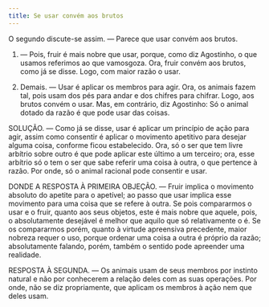 ```yaml
---
title: Se usar convém aos brutos
---
```


O segundo discute-se assim. ― Parece que usar convém aos brutos.  

1. ― Pois, fruir é mais nobre que usar, porque, como diz Agostinho, o que usamos referimos ao que vamosgoza. Ora, fruir convém aos brutos, como já se disse. Logo, com maior razão o usar.  

2. Demais. ― Usar é aplicar os membros para agir. Ora, os animais fazem tal, pois usam dos pés para andar e dos chifres para chifrar. Logo, aos brutos convém o usar.  Mas, em contrário, diz Agostinho: Só o animal dotado da razão é que pode usar das coisas.  

SOLUÇÃO. ― Como já se disse, usar é aplicar um princípio de ação para agir, assim como consentir é aplicar o movimento apetitivo para desejar alguma coisa, conforme ficou estabelecido. Ora, só o ser que tem livre arbítrio sobre outro é que pode aplicar este último a um terceiro; ora, esse arbítrio só o tem o ser que sabe referir uma coisa à outra, o que pertence à razão. Por onde, só o animal racional pode consentir e usar.  

DONDE A RESPOSTA À PRIMEIRA OBJEÇÃO. — Fruir implica o movimento absoluto do apetite para o apetível; ao passo que usar implica esse movimento para uma coisa que se refere à outra. Se pois compararmos o usar e o fruir, quanto aos seus objetos, este é mais nobre que aquele, pois, o absolutamente desejável é melhor que aquilo que só relativamente o é. Se os compararmos porém, quanto à virtude apreensiva precedente, maior nobreza requer o uso, porque ordenar uma coisa a outra é próprio da razão; absolutamente falando, porém, também o sentido pode apreender uma realidade.  

RESPOSTA À SEGUNDA. ― Os animais usam de seus membros por instinto natural e não por conhecerem a relação deles com as suas operações. Por onde, não se diz propriamente, que aplicam os membros à ação nem que deles usam.